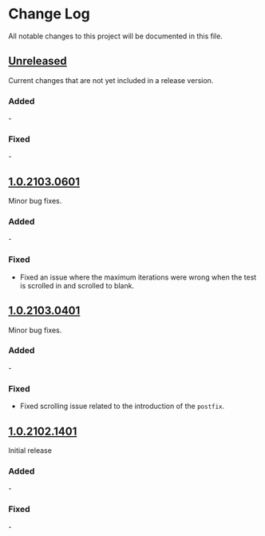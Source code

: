 
# Change Log
All notable changes to this project will be documented in this file.
 
## [Unreleased]
Current changes that are not yet included in a release version.
### Added
\-
### Fixed
\-


## [1.0.2103.0601]
Minor bug fixes.
### Added
\-
### Fixed
- Fixed an issue where the maximum iterations were wrong when the test is scrolled in and scrolled to blank.


## [1.0.2103.0401]
Minor bug fixes.
### Added
\-
### Fixed
- Fixed scrolling issue related to the introduction of the `postfix`.


## [1.0.2102.1401]
Initial release
### Added
\-
### Fixed
\-


[unreleased]: https://github.com/rednoid/LCD-Content-Formatter/compare/v1.0.2103.0601...HEAD

[1.0.2103.0601]: https://github.com/rednoid/LCD-Content-Formatter/compare/v1.0.2103.0401...v1.0.2103.0601
[1.0.2103.0401]: https://github.com/rednoid/LCD-Content-Formatter/compare/v1.0.2102.1401...v1.0.2103.0401
[1.0.2102.1401]: https://github.com/rednoid/LCD-Content-Formatter/compare/v1.0.0.0...v1.0.2102.1401
